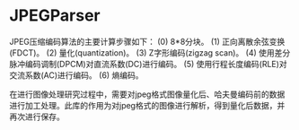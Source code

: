 JPEGParser
==========
JPEG压缩编码算法的主要计算步骤如下：
(0) 8*8分块。
(1) 正向离散余弦变换(FDCT)。
(2) 量化(quantization)。
(3) Z字形编码(zigzag scan)。
(4) 使用差分脉冲编码调制(DPCM)对直流系数(DC)进行编码。
(5) 使用行程长度编码(RLE)对交流系数(AC)进行编码。
(6) 熵编码。

在进行图像处理研究过程中，需要对jpeg格式图像量化后、哈夫曼编码前的数据进行加工处理。此库的作用为对jpeg格式的图像进行解析，得到量化后数据，并再次进行保存。
